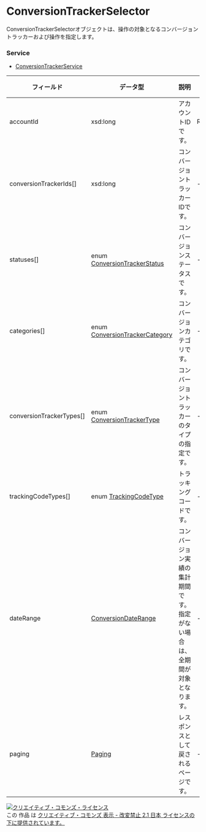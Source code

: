 # ConversionTrackerSelector
ConversionTrackerSelectorオブジェクトは、操作の対象となるコンバージョントラッカーおよび操作を指定します。
### Service
+ [ConversionTrackerService](../services/ConversionTrackerService.md)

| フィールド | データ型 | 説明 | 制限 | 
|---|---|---|---|
| accountId| xsd:long| アカウントIDです。| Req |
| conversionTrackerIds[]| xsd:long| コンバージョントラッカーIDです。| - |
| statuses[]| enum <a href="./ConversionTrackerStatus.md">ConversionTrackerStatus</a>| コンバージョンステータスです。| - |
| categories[]| enum <a href="./ConversionTrackerCategory.md">ConversionTrackerCategory</a>| コンバージョンカテゴリです。| - |
| conversionTrackerTypes[]| enum <a href="./ConversionTrackerType.md">ConversionTrackerType</a>| コンバージョントラッカーのタイプの指定です。| - |
| trackingCodeTypes[]| enum <a href="./TrackingCodeType.md">TrackingCodeType</a>| トラッキングコードです。| - |
| dateRange| <a href="./ConversionDateRange.md">ConversionDateRange</a>| コンバージョン実績の集計期間です。指定がない場合は、全期間が対象となります。| - |
| paging| <a href="./Paging.md">Paging</a>| レスポンスとして戻されるページです。| - |
<a rel="license" href="http://creativecommons.org/licenses/by-nd/2.1/jp/"><img alt="クリエイティブ・コモンズ・ライセンス" style="border-width:0" src="https://i.creativecommons.org/l/by-nd/2.1/jp/88x31.png" /></a><br />この 作品 は <a rel="license" href="http://creativecommons.org/licenses/by-nd/2.1/jp/">クリエイティブ・コモンズ 表示 - 改変禁止 2.1 日本 ライセンスの下に提供されています。</a>
